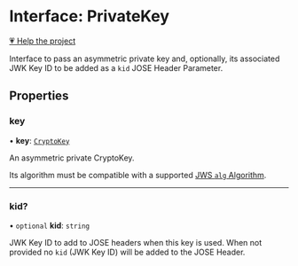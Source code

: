# Interface: PrivateKey

[💗 Help the project](https://github.com/sponsors/panva)

Interface to pass an asymmetric private key and, optionally, its associated JWK Key ID to be
added as a `kid` JOSE Header Parameter.

## Properties

### key

• **key**: [`CryptoKey`](https://developer.mozilla.org/docs/Web/API/CryptoKey)

An asymmetric private CryptoKey.

Its algorithm must be compatible with a supported [JWS `alg` Algorithm](../type-aliases/JWSAlgorithm.md).

***

### kid?

• `optional` **kid**: `string`

JWK Key ID to add to JOSE headers when this key is used. When not provided no `kid` (JWK Key
ID) will be added to the JOSE Header.
